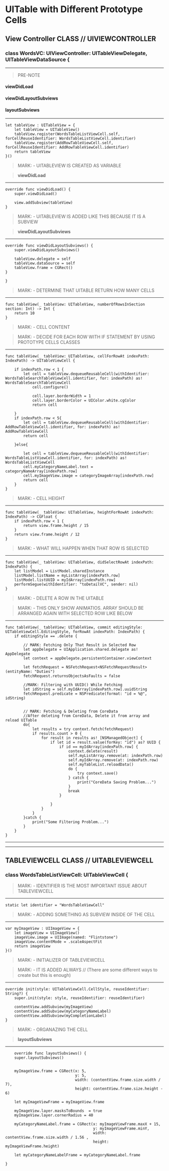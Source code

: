 # UITable with Different Prototype Cells

## View Controller CLASS // UIVIEWCONTROLLER

### class WordsVC: UIViewController: UITableViewDelegate, UITableViewDataSource {

---
> PRE-NOTE
#### viewDidLoad
#### viewDidLayoutSubviews
#### layoutSubviews
---

    let tableView : UITableView = {
        let tableView = UITableView()
        tableView.register(WordsTableListViewCell.self, forCellReuseIdentifier: WordsTableListViewCell.identifier)
        tableView.register(AddRowTableViewCell.self, forCellReuseIdentifier: AddRowTableViewCell.identifier)
        return tableView
    }()


> MARK: - UITABLEVIEW IS CREATED AS VARIABLE

> **viewDidLoad**

---

    override func viewDidLoad() {
        super.viewDidLoad()

        view.addSubview(tableView)
    }
    

> MARK: - UITABLEVIEW IS ADDED LIKE THIS BECAUSE IT IS A SUBVIEW

> **viewDidLayoutSubviews**
---

    override func viewDidLayoutSubviews() {
        super.viewDidLayoutSubviews()
        
        tableView.delegate = self
        tableView.dataSource = self
        tableView.frame = CGRect()
    }
    
    }
    

> MARK: - DETERMINE THAT UITABLE RETURN HOW MANY CELLS
 ---
   
       
    func tableView(_ tableView: UITableView, numberOfRowsInSection section: Int) -> Int {
        return 10
    }
    

> MARK: - CELL CONTENT

> MARK: - DECIDE FOR EACH ROW WITH IF STATEMENT BY USING PROTOTYPE CELLS CLASSES
 ---
   
    func tableView(_ tableView: UITableView, cellForRowAt indexPath: IndexPath) -> UITableViewCell {
        
        if indexPath.row < 1 {
            let cell = tableView.dequeueReusableCell(withIdentifier: WordsTableSearchTableViewCell.identifier, for: indexPath) as! WordsTableSearchTableViewCell
                cell.configure()
           
                cell.layer.borderWidth = 1
                cell.layer.borderColor = UIColor.white.cgColor
                return cell
            
        }
        if indexPath.row < 5{
            let cell = tableView.dequeueReusableCell(withIdentifier: AddRowTableViewCell.identifier, for: indexPath) as! AddRowTableViewCell
            return cell
            
        }else{
           
            let cell = tableView.dequeueReusableCell(withIdentifier: WordsTableListViewCell.identifier, for: indexPath) as! WordsTableListViewCell
            cell.myCategoryNameLabel.text = categoryNameArray[indexPath.row]
            cell.myImageView.image = categoryImageArray[indexPath.row]
            return cell
        }
    }
   

> MARK: - CELL HEIGHT
---

    func tableView(_ tableView: UITableView, heightForRowAt indexPath: IndexPath) -> CGFloat {
        if indexPath.row < 1 {
            return view.frame.height / 15
        }
        return view.frame.height / 12
    }
    

> MARK: - WHAT WILL HAPPEN WHEN THAT ROW IS SELECTED
---

    func tableView(_ tableView: UITableView, didSelectRowAt indexPath: IndexPath) {
        let listModel = ListModel.sharedInstance
        listModel.listName = myListArray[indexPath.row]
        listModel.listUUID = myIdArray[indexPath.row]
        performSegue(withIdentifier: "toDetailVC", sender: nil)
    }
    

> MARK: - DELETE A ROW IN THE UITABLE

> MARK: - THIS ONLY SHOW ANIMATIOS. ARRAY SHOULD BE ARRANGED AGAIN WITH SELECTED ROW LIKE BELOW
---

    func tableView(_ tableView: UITableView, commit editingStyle: UITableViewCell.EditingStyle, forRowAt indexPath: IndexPath) {
        if editingStyle == .delete {
        
            // MARK: Fetching Only That Result in Selected Row
            let appDelegate = UIApplication.shared.delegate as! AppDelegate
            let context = appDelegate.persistentContainer.viewContext
            
            let fetchRequest = NSFetchRequest<NSFetchRequestResult>(entityName: "Duties")
            fetchRequest.returnsObjectsAsFaults = false
            
            //MARK: Filtering with UUID() While Fetching
            let idString = self.myIdArray[indexPath.row].uuidString
            fetchRequest.predicate = NSPredicate(format: "id = %@", idString)
            
            
            // MARK: Fetching & Deleting from CoreData
            //After deleting from CoreData, Delete it from array and reload UITable
            do{
                let results = try context.fetch(fetchRequest)
                if results.count > 0 {
                    for result in results as! [NSManagedObject] {
                        if let id = result.value(forKey: "id") as? UUID {
                            if id == myIdArray[indexPath.row] {
                                context.delete(result)
                                self.myListArray.remove(at: indexPath.row)
                                self.myIdArray.remove(at: indexPath.row)
                                self.myTableList.reloadData()
                                do {
                                    try context.save()
                                } catch {
                                    print("CoreData Saving Problem...")
                                }
                                break
                            }
                            
                        }
                    }
                }             
            }catch {
                print("Some Filtering Problem...")
            }
        }
    }
 
---
---
    
## TABLEVIEWCELL CLASS // UITABLEVIEWCELL

### class WordsTableListViewCell: UITableViewCell {
    

> MARK: - IDENTIFIER IS THE MOST IMPORTANT ISSUE ABOUT TABLEVIEWCELL
---
    
    static let identifier = "WordsTableViewCell"
    

> MARK: - ADDING SOMETHING AS SUBVIEW INSIDE OF THE CELL
 ---

    var myImageView : UIImageView = {
        let imageView = UIImageView()
        imageView.image = UIImage(named: "Flintstone")
        imageView.contentMode = .scaleAspectFit
        return imageView
    }()
    

> MARK: - INITIALIZER OF TABLEVIEWCELL

> MARK: - IT IS ADDED ALWAYS // (There are some different ways to create but this is enough)
---


    override init(style: UITableViewCell.CellStyle, reuseIdentifier: String?) {
        super.init(style: style, reuseIdentifier: reuseIdentifier)
        
        contentView.addSubview(myImageView)
        contentView.addSubview(myCategoryNameLabel)
        contentView.addSubview(myCompletionLabel)
    }
    
    
> MARK: - ORGANAZING THE CELL

> **layoutSubviews**
---    
        override func layoutSubviews() {
        super.layoutSubviews()
        
        
        myImageView.frame = CGRect(x: 5,
                                   y: 5,
                                   width: (contentView.frame.size.width / 7),
                                   height: contentView.frame.size.height - 6)
                                   
        let myImageViewFrame = myImageView.frame
        
        myImageView.layer.masksToBounds  = true
        myImageView.layer.cornerRadius = 40
        
        myCategoryNameLabel.frame = CGRect(x: myImageViewFrame.maxX + 15,
                                           y: myImageViewFrame.minY,
                                           width: contentView.frame.size.width / 1.56 ,
                                           height: myImageViewFrame.height)
        
        let myCategoryNameLabelFrame = myCategoryNameLabel.frame

    }
    
